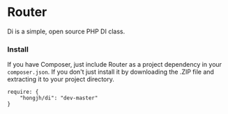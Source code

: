 Router
=====

Di is a simple, open source PHP DI class. 

### Install

If you have Composer, just include Router as a project dependency in your `composer.json`. If you don't just install it by downloading the .ZIP file and extracting it to your project directory.

```
require: {
    "hongjh/di": "dev-master"
}
```
